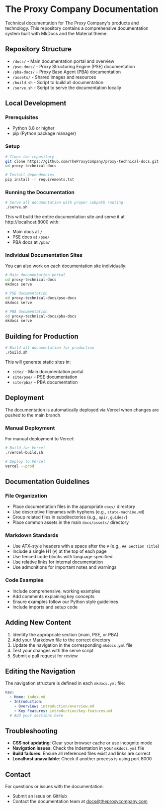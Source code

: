 # The Proxy Company Documentation

Technical documentation for The Proxy Company's products and technology. This repository contains a comprehensive documentation system built with MkDocs and the Material theme.

## Repository Structure

- `/docs/` - Main documentation portal and overview
- `/pse-docs/` - Proxy Structuring Engine (PSE) documentation
- `/pba-docs/` - Proxy Base Agent (PBA) documentation
- `/assets/` - Shared images and resources
- `/build.sh` - Script to build all documentation
- `/serve.sh` - Script to serve the documentation locally

## Local Development

### Prerequisites

- Python 3.8 or higher
- pip (Python package manager)

### Setup

```bash
# Clone the repository
git clone https://github.com/TheProxyCompany/proxy-technical-docs.git
cd proxy-technical-docs

# Install dependencies
pip install -r requirements.txt
```

### Running the Documentation

```bash
# Serve all documentation with proper subpath routing
./serve.sh
```

This will build the entire documentation site and serve it at http://localhost:8000 with:
- Main docs at `/`
- PSE docs at `/pse/`
- PBA docs at `/pba/`

### Individual Documentation Sites

You can also work on each documentation site individually:

```bash
# Main documentation portal
cd proxy-technical-docs
mkdocs serve

# PSE documentation
cd proxy-technical-docs/pse-docs
mkdocs serve

# PBA documentation
cd proxy-technical-docs/pba-docs
mkdocs serve
```

## Building for Production

```bash
# Build all documentation for production
./build.sh
```

This will generate static sites in:
- `site/` - Main documentation portal
- `site/pse/` - PSE documentation
- `site/pba/` - PBA documentation

## Deployment

The documentation is automatically deployed via Vercel when changes are pushed to the main branch.

### Manual Deployment

For manual deployment to Vercel:

```bash
# Build for Vercel
./vercel-build.sh

# Deploy to Vercel
vercel --prod
```

## Documentation Guidelines

### File Organization

- Place documentation files in the appropriate `docs/` directory
- Use descriptive filenames with hyphens (e.g., `state-machine.md`)
- Group related files in subdirectories (e.g., `api/`, `guides/`)
- Place common assets in the main `docs/assets/` directory

### Markdown Standards

- Use ATX-style headers with a space after the `#` (e.g., `## Section Title`)
- Include a single H1 (`#`) at the top of each page
- Use fenced code blocks with language specified
- Use relative links for internal documentation
- Use admonitions for important notes and warnings

### Code Examples

- Include comprehensive, working examples
- Add comments explaining key concepts
- Ensure examples follow our Python style guidelines
- Include imports and setup code

## Adding New Content

1. Identify the appropriate section (main, PSE, or PBA)
2. Add your Markdown file to the correct directory
3. Update the navigation in the corresponding `mkdocs.yml` file
4. Test your changes with the serve script
5. Submit a pull request for review

## Editing the Navigation

The navigation structure is defined in each `mkdocs.yml` file:

```yaml
nav:
  - Home: index.md
  - Introduction:
    - Overview: introduction/overview.md
    - Key Features: introduction/key-features.md
  # Add your sections here
```

## Troubleshooting

- **CSS not updating**: Clear your browser cache or use incognito mode
- **Navigation issues**: Check the indentation in your `mkdocs.yml` file
- **Build failures**: Ensure all referenced files exist and links are correct
- **Localhost unavailable**: Check if another process is using port 8000

## Contact

For questions or issues with the documentation:
- Submit an issue on GitHub
- Contact the documentation team at docs@theproxycompany.com